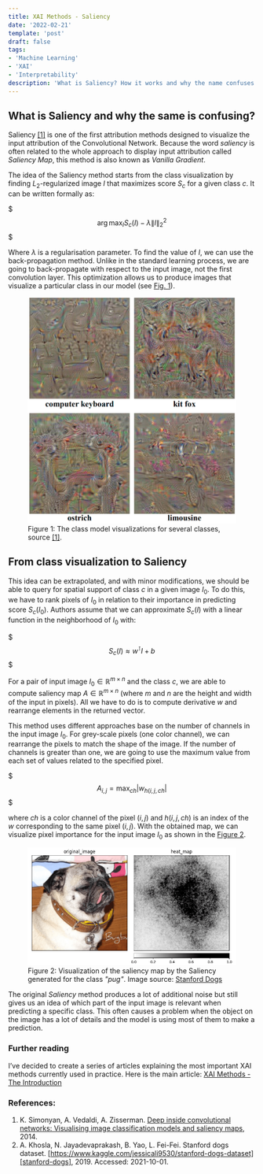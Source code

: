 ```yaml
---
title: XAI Methods - Saliency
date: '2022-02-21'
template: 'post'
draft: false
tags:
- 'Machine Learning'
- 'XAI'
- 'Interpretability'
description: 'What is Saliency? How it works and why the name confuses people?'
---
```


## What is Saliency and why the same is confusing?

Saliency [[1]][saliency] is one of the first attribution methods designed to visualize the input attribution of the Convolutional Network. Because the word _saliency_ is often related to the whole approach to display input attribution called _Saliency Map_, this method is also known as _Vanilla Gradient_.

The idea of the Saliency method starts from the class visualization by finding $L_2\text{-regularized}$ image $I$ that maximizes score $S_c$ for a given class $c$. It can be written formally as:

$$$
\arg \max _{I} S_{c}(I)-\lambda\|I\|_{2}^{2}
$$$

Where $\lambda$ is a regularisation parameter. To find the value of $I$, we can use the back-propagation method. Unlike in the standard learning process, we are going to back-propagate with respect to the input image, not the first convolution layer. This optimization allows us to produce images that visualize a particular class in our model (see [Fig. 1](#figure-1)).

<figure id="figure-1">
    <img src="saliency-class-image-visualization.png" alt="Class visualization"/>
    <figcaption>Figure 1: The class model visualizations for several classes, source <a href="https://arxiv.org/abs/1312.6034">[1]</a>.</figcaption>
</figure>

## From class visualization to Saliency

This idea can be extrapolated, and with minor modifications, we should be able to query for spatial support of class $c$ in a given image $I_0$. To do this, we have to rank pixels of $I_0$ in relation to their importance in predicting score $S_c(I_0)$. Authors assume that we can approximate $S_c(I)$ with a linear function in the neighborhood of $I_0$ with:

$$$
S_{c}(I) \approx w^\intercal I + b
$$$

For a pair of input image $I_0 \in \mathbb{R}^{m \times n}$ and the class $c$, we are able to compute saliency map $A \in \mathbb{R}^{m \times n}$ (where $m$ and $n$ are the height and width of the input in pixels). All we have to do is to compute derivative $w$ and rearrange elements in the returned vector.

This method uses different approaches base on the number of channels in the input image $I_0$. For grey-scale pixels (one color channel), we can rearrange the pixels to match the shape of the image. If the number of channels is greater than one, we are going to use the maximum value from each set of values related to the specified pixel.

$$$
A_{i,j} = \max _{ch}|w_{h(i,j,ch}|
$$$

where $ch$ is a color channel of the pixel $(i,j)$ and $h(i,j,ch)$ is an index of the $w$ corresponding to the same pixel $(i,j)$. With the obtained map, we can visualize pixel importance for the input image $I_0$ as shown in the [Figure 2](#figure-2).

<figure id="figure-2">
    <img src="pug-saliency.png" alt="Saliency result"/>
    <figcaption>Figure 2: Visualization of the saliency map by the Saliency generated for the class <i>"pug"</i>. Image source: <a href="https://www.kaggle.com/jessicali9530/stanford-dogs-dataset">Stanford Dogs</a></figcaption>
</figure>

The original _Saliency_ method produces a lot of additional noise but still gives us an idea of which part of the input image is relevant when predicting a specific class. This often causes a problem when the object on the image has a lot of details and the model is using most of them to make a prediction.

### Further reading
I’ve decided to create a series of articles explaining the most important XAI methods currently used in practice. Here is the main article: [XAI Methods - The Introduction](https://erdem.pl/2021/10/xai-methods-the-introduction)

### References:

1. K. Simonyan, A. Vedaldi, A. Zisserman. [Deep inside convolutional networks: Visualising image classification models and saliency maps][saliency], 2014.
2. A. Khosla, N. Jayadevaprakash, B. Yao, L. Fei-Fei. Stanford dogs dataset. [https://www.kaggle.com/jessicali9530/stanford-dogs-dataset][stanford-dogs], 2019. Accessed: 2021-10-01.

[saliency]: https://arxiv.org/abs/1312.6034
[stanford-dogs]: https://www.kaggle.com/jessicali9530/stanford-dogs-dataset
